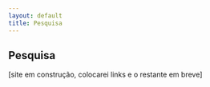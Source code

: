 ```yaml
---
layout: default
title: Pesquisa
---
```


## Pesquisa
[site em construção, colocarei links e o restante em breve]

<!-- ## Publicações

Veja também as minhas [publicações](publications). -->
